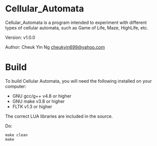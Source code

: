 Cellular_Automata
=================

Cellular_Automata is a program intended to experiment with different<br>
types of cellular automata, such as Game of Life, Maze, HighLife, etc.

Version:	v1.0.0

Author:		Cheuk Yin Ng <cheukyin699@yahoo.com>



Build
=====

To build Cellular Automata, you will need the following installed on your<br>
computer:

- GNU gcc/g++ v4.8 or higher
- GNU make v3.8 or higher
- FLTK v1.3 or higher

The correct LUA libraries are included in the source.

Do:

	make clean
	make
